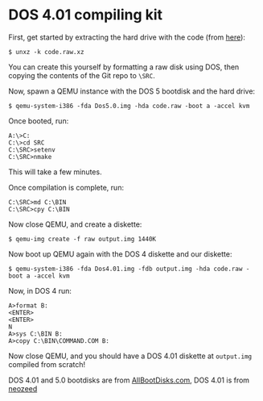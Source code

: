 # DOS 4.01 compiling kit

First, get started by extracting the hard drive with the code (from [here](https://github.com/neozeed/dos400)):

```
$ unxz -k code.raw.xz
```

You can create this yourself by formatting a raw disk using DOS, then copying the contents of the Git repo to `\SRC`.


Now, spawn a QEMU instance with the DOS 5 bootdisk and the hard drive:

```
$ qemu-system-i386 -fda Dos5.0.img -hda code.raw -boot a -accel kvm
```

Once booted, run:

```
A:\>C:
C:\>cd SRC
C:\SRC>setenv
C:\SRC>nmake
```

This will take a few minutes.

Once compilation is complete, run:

```
C:\SRC>md C:\BIN
C:\SRC>cpy C:\BIN 
```

Now close QEMU, and create a diskette:

```
$ qemu-img create -f raw output.img 1440K
```

Now boot up QEMU again with the DOS 4 diskette and our diskette:

```
$ qemu-system-i386 -fda Dos4.01.img -fdb output.img -hda code.raw -boot a -accel kvm
```

Now, in DOS 4 run:

```
A>format B:
<ENTER>
<ENTER>
N
A>sys C:\BIN B:
A>copy C:\BIN\COMMAND.COM B:
```

Now close QEMU, and you should have a DOS 4.01 diskette at `output.img` compiled from scratch!

DOS 4.01 and 5.0 bootdisks are from [AllBootDisks.com](https://www.allbootdisks.com/), DOS 4.01 is from [neozeed](https://github.com/neozeed/dos400)
